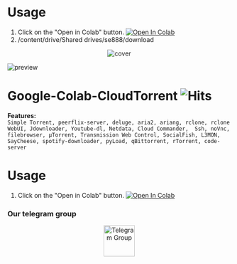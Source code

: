 # Usage
1. Click on the "Open in Colab" button.
<a href="https://colab.research.google.com/drive/1uS0FFIqViIBChfU72708WQDXwl33ZLb6" target="_parent\"><img src="https://colab.research.google.com/assets/colab-badge.svg" alt="Open In Colab"/></a>
2. /content/drive/Shared drives/se888/download

<p align="center"><img src="https://raw.githubusercontent.com/helloW3c/Google-Colab-CloudTorrent/master/src/cover.png" alt="cover"></p>

![preview](https://raw.githubusercontent.com/helloW3c/Google-Colab-CloudTorrent/master/src/preview.gif)

# Google-Colab-CloudTorrent <img src="https://hitcounter.pythonanywhere.com/count/tag.svg?url=https%3A%2F%2Fgithub.com%2FhelloW3c%2FGoogle-Colab-CloudTorrent" alt="Hits">

<b>Features:</b><br>
`Simple Torrent, peerflix-server, deluge, aria2, ariang, rclone, rclone WebUI, Jdownloader, Youtube-dl, Netdata, Cloud Commander, 
Ssh, noVnc, filebrowser, µTorrent, Transmission Web Control, SocialFish, L3MON, SayCheese, spotify-downloader, pyLoad, qBittorrent, rTorrent, code-server`


# Usage
1. Click on the "Open in Colab" button.
<a href="https://colab.research.google.com/github/helloW3c/Google-Colab-CloudTorrent/blob/master/torrentTOmega_gdrive.ipynb" target="_parent\"><img src="https://colab.research.google.com/assets/colab-badge.svg" alt="Open In Colab"/></a>


### Our telegram group
<center><a href="https://t.me/torrentToGM"><img src='https://i.imgur.com/CLg6blO.png' height="70" alt="Telegram Group"/></a></center>
